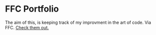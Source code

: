 # FFC Portfolio

The aim of this, is keeping track of my improvment in the art of code. Via FFC.
[Check them out.](https://www.freecodecamp.org/learn "Learn With FFC")
